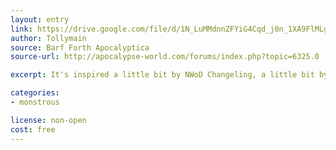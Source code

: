 ```yaml
---
layout: entry
link: https://drive.google.com/file/d/1N_LuMMdnnZFYiG4Cqd_j0n_1XA9FlMLg/view
author: Tollymain
source: Barf Forth Apocalyptica
source-url: http://apocalypse-world.com/forums/index.php?topic=6325.0

excerpt: It's inspired a little bit by NWoD Changeling, a little bit by Oddysee, and a little bit by Spartacus.

categories:
- monstrous

license: non-open
cost: free
---
```

